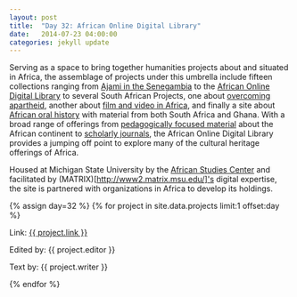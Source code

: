 ```yaml
---
layout: post
title:  "Day 32: African Online Digital Library"
date:   2014-07-23 04:00:00
categories: jekyll update
---
```


<!-- Remember to change the date above -->

Serving as a space to bring together humanities projects about and situated in Africa, the assemblage of projects under this umbrella include fifteen collections ranging from [Ajami in the Senegambia](http://aodl.org/islamictolerance/ajami/) to the [African Online Digital Library](http://aodl.org/westafrica/) to several South African Projects, one about [overcoming apartheid](http://overcomingapartheid.msu.edu/), another about [film and video in Africa](http://africanmedia.msu.edu/), and finally a site about [African oral history](http://www.aodl.org/oralnarratives/) with material from both South Africa and Ghana. With a broad range of offerings from [pedagogically focused material](http://exploringafrica.matrix.msu.edu/) about the African continent to [scholarly journals](http://africa.isp.msu.edu/AEJP/), the African Online Digital Library provides a jumping off point to explore many of the cultural heritage offerings of Africa. 

Housed at Michigan State University by the [African Studies Center](http://africa.isp.msu.edu/http://africa.isp.msu.edu/) and facilitated by (MATRIX)[http://www2.matrix.msu.edu/]'s digital expertise, the site is partnered with organizations in Africa to develop its holdings. 




<!-- Remember to assign the day -->
{% assign day=32 %}
{% for project in site.data.projects limit:1 offset:day %}
<p>Link: <a href="{{ project.link }}">{{ project.link }}</a></p>
<p>Edited by: {{ project.editor }}</p>
<p>Text by: {{ project.writer }}</p>
{% endfor %}
